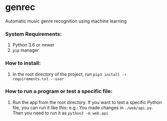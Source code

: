 # genrec

Automatic music genre recognition using machine learning

### System Requirements:
1.  Python 3.6 or newer
2.  `pip` manager

### How to install:
1.  In the root directory of the project, run `pip3 install -r requirements.txt --user`

### How to run a program or test a specific file:
1.  Run the app from the root directory.
    If you want to test a specific _Python_ file, you can run it like this:
    e.g.: You made changes in `./web/api.py`. Then you need to run it as `python3 -m web.api`
